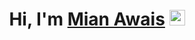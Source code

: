 <div align="center">
<h1>Hi, I'm <a href="https://www.linkedin.com/in/mianawais99/">Mian Awais</a> <img src="https://media.giphy.com/media/hvRJCLFzcasrR4ia7z/giphy.gif" width="25px"> </h1>
</div>